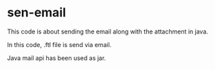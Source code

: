 # sen-email

This code is about sending the email along with the attachment in java.

In this code, .ftl file is send via email.

Java mail api has been used as jar.
